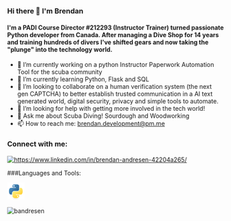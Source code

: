 ### Hi there 👋 I'm Brendan 

#### I'm a PADI Course Director #212293 (Instructor Trainer) turned passionate Python developer from Canada. After managing a Dive Shop for 14 years and training hundreds of divers I've shifted gears and now taking the "plunge" into the technology world. 

- 🔭 I’m currently working on a python Instructor Paperwork Automation Tool for the scuba community 
- 🌱 I’m currently learning Python, Flask and SQL 
- 👯 I’m looking to collaborate on a human verification system (the next gen CAPTCHA) to better establish trusted communication in a AI text generated world, digital security, privacy and simple tools to automate.   
- 🤔 I’m looking for help with getting more involved in the tech world!
- 💬 Ask me about Scuba Diving! Sourdough and Woodworking
- 📫 How to reach me: brendan.development@pm.me
<!-- ⚡ Fun fact: ... -->


### Connect with me:
<p align="left">
<a href="https://www.linkedin.com/in/brendan-andresen-42204a265/" target="blank"><img align="center" src="https://raw.githubusercontent.com/rahuldkjain/github-profile-readme-generator/master/src/images/icons/Social/linked-in-alt.svg" alt="https://www.linkedin.com/in/brendan-andresen-42204a265/" height="30" width="40" /></a>
</p>

###Languages and Tools:
<p align="left"> <a href="https://www.python.org" target="_blank" rel="noreferrer"> <img src="https://raw.githubusercontent.com/devicons/devicon/master/icons/python/python-original.svg" alt="python" width="40" height="40"/> </a> </p>

<p align="left"> <img src="https://komarev.com/ghpvc/?username=bandresen&label=Profile%20views&color=0e75b6&style=flat" alt="bandresen" /> </p>


<!--
**BAndresen/BAndresen** is a ✨ _special_ ✨ repository because its `README.md` (this file) appears on your GitHub profile.

Here are some ideas to get you started:

- 🔭 I’m currently working on ...
- 🌱 I’m currently learning ...
- 👯 I’m looking to collaborate on ...
- 🤔 I’m looking for help with ...
- 💬 Ask me about ...
- 📫 How to reach me: ...
- 😄 Pronouns: ...
- ⚡ Fun fact: ...
-->
